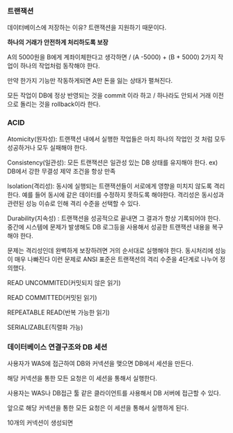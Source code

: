 ### 트랜잭션

데이터베이스에 저장하는 이유? 트랜잭션을 지원하기 때문이다.

**하나의 거래가 안전하게 처리하도록 보장**

A의 5000원을 B에게 계좌이체한다고 생각하면  / (A -5000) + (B + 5000) 2가지 작업이 하나의 작업처럼 동작해야 한다.

만약 한가지 기능만 작동하게되면 A만 돈을 잃는 상태가 펼쳐진다.

모든 작업이 DB에 정상 반영되는 것을 commit 이라 하고 / 하나라도 안되서 거래 이전으로 돌리는 것을 rollback이라 한다.



### ACID

Atomicity(원자성): 트랜잭션 내에서 실행한 작업들은 마치 하나의 작업인 것 처럼 모두 성공하거나 모두 실패해야 한다.

Consistency(일관성): 모든 트랜잭션은 일관성 있는 DB 상태를 유지해야 한다. ex) DB에서 강한 무결성 제약 조건을 항상 만족

Isolation(격리성): 동시에 실행되는 트랜잭션들이 서로에게 영향을 미치지 않도록 격리한다. 예를 들어 동시에 같은 데이터를 수정하지 못하도록 해야한다. 격리성은 동시성과 관련된 성능 이슈로 인해 격리 수준을 선택할 수 있다.

Durability(지속성) : 트랜잭션을 성공적으로 끝내면 그 결과가 항상 기록되어야 한다. 중간에 시스템에 문제가 발생해도 DB 로그등을 사용해서 성공한 트랜잭션 내용을 복구해야 한다.



문제는 격리성인데 완벽하게 보장하려면 거의 순서대로 실행해야 한다. 동시처리에 성능이 매우 나빠진다  이런 문제로 ANSI 표준은 트랜잭션의 격리 수준을 4단계로 나누어 정의했다.

READ UNCOMMITED(커밋되지 않은 읽기)

READ COMMITTED(커밋된 읽기)

REPEATABLE READ(반복 가능한 읽기)

SERIALIZABLE(직렬화 가능)



### 데이터베이스 연결구조와 DB 세션

사용자가 WAS에 접근하여 DB와 커넥션을 맺으면 DB에서 세션을 만든다.

해당 커넥션을 통한 모든 요청은 이 세션을 통해서 실행한다.

사용자는 WAS나 DB접근 툴 같은 클라이언트를 사용해서 DB 서버에 접근할 수 있다.

앞으로 해당 커넥션을 통한 모든 요청은 이 세션을 통해서 실행하게 된다.

10개의 커넥션이 생성되면
